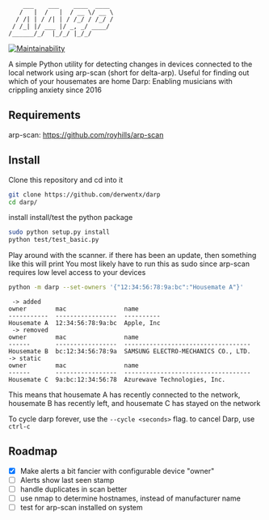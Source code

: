 ```
    ___    ___    ____  ____
   /   |  /   |  / __ \/ __ \
  / /| | / /| | / /_/ / /_/ /
 / /_| |/ ___ |/ _, _/ ____/
/______/_/  |_/_/ |_/_/
```

[![Maintainability](https://api.codeclimate.com/v1/badges/175d55688e3ab176b4a9/maintainability)](https://codeclimate.com/github/derwentx/darp/maintainability)

A simple Python utility for detecting changes in devices connected to the local network using arp-scan (short for delta-arp).
Useful for finding out which of your housemates are home
Darp: Enabling musicians with crippling anxiety since 2016

Requirements
----

arp-scan: https://github.com/royhills/arp-scan

Install
----

Clone this repository and cd into it

```bash
git clone https://github.com/derwentx/darp
cd darp/

```

install install/test the python package

```bash
sudo python setup.py install
python test/test_basic.py
```

Play around with the scanner. if there has been an update, then something like this will print
You most likely have to run this as sudo since arp-scan requires low level access to your devices

```bash
python -m darp --set-owners '{"12:34:56:78:9a:bc":"Housemate A"}'
```
```
 -> added
owner        mac                name
-----------  -----------------  ----------
Housemate A  12:34:56:78:9a:bc  Apple, Inc
 -> removed
owner        mac                name
------       -----------------  -----------------------------------
Housemate B  bc:12:34:56:78:9a  SAMSUNG ELECTRO-MECHANICS CO., LTD.
-> static
owner        mac                name
------       -----------------  -----------------------------------
Housemate C  9a:bc:12:34:56:78  Azurewave Technologies, Inc.
```

This means that housemate A has recently connected to the network, housemate B has recently left, and housemate C has stayed on the network

To cycle darp forever, use the `--cycle <seconds>` flag. to cancel Darp, use `ctrl-c`

Roadmap
----

- [x] Make alerts a bit fancier with configurable device "owner"
- [ ] Alerts show last seen stamp
- [ ] handle duplicates in scan better
- [ ] use nmap to determine hostnames, instead of manufacturer name
- [ ] test for arp-scan installed on system
